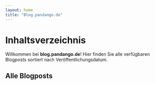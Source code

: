 ```yaml
---
layout: home
title: "Blog.pandango.de"
---
```


# Inhaltsverzeichnis

Willkommen bei **blog.pandango.de**! Hier finden Sie alle verfügbaren Blogposts sortiert nach Veröffentlichungsdatum.

## Alle Blogposts



